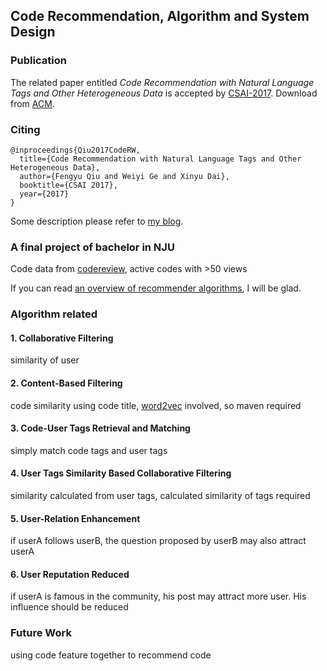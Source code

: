 ## Code Recommendation, Algorithm and System Design

### Publication

The related paper entitled *Code Recommendation with Natural Language Tags and Other Heterogeneous Data* is accepted by [CSAI-2017](http://www.csai.org/). Download from [ACM](http://delivery.acm.org/10.1145/3170000/3168407/p137-Qiu.pdf).

### Citing
```
@inproceedings{Qiu2017CodeRW,
  title={Code Recommendation with Natural Language Tags and Other Heterogeneous Data},
  author={Fengyu Qiu and Weiyi Ge and Xinyu Dai},
  booktitle={CSAI 2017},
  year={2017}
}
```

Some description please refer to [my blog](https://qiufengyu.github.io/2016/11/12/code-recommendation/).

### A final project of bachelor in NJU

Code data from [codereview](http://codereview.stackexchange.com/), active codes with >50 views

If you can read [an overview of recommender algorithms](https://buildingrecommenders.wordpress.com/2015/11/16/overview-of-recommender-algorithms-part-1/), I will be glad.

### Algorithm related

#### 1. Collaborative Filtering

similarity of user

#### 2. Content-Based Filtering

code similarity using code title, [word2vec](http://deeplearning4j.org/word2vec) involved, so maven required

#### 3. Code-User Tags Retrieval and Matching

simply match code tags and user tags

#### 4. User Tags Similarity Based Collaborative Filtering

similarity calculated from user tags, calculated similarity of tags required

#### 5. User-Relation Enhancement

if userA follows userB, the question proposed by userB may also attract userA

#### 6. User Reputation Reduced

if userA is famous in the community, his post may attract more user. His influence should be reduced

### Future Work

using code feature together to recommend code
